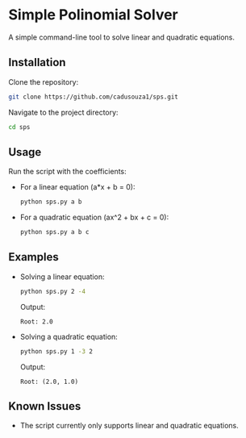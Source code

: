 # Simple Polinomial Solver

A simple command-line tool to solve linear and quadratic equations.

## Installation

Clone the repository:

```bash
git clone https://github.com/cadusouza1/sps.git
```

Navigate to the project directory:

```bash
cd sps
```

## Usage

Run the script with the coefficients:

- For a linear equation (a*x + b = 0):

  ```bash
  python sps.py a b
  ```

- For a quadratic equation (ax^2 + bx + c = 0):

  ```bash
  python sps.py a b c
  ```

## Examples

- Solving a linear equation:

  ```bash
  python sps.py 2 -4
  ```

  Output:

  ```
  Root: 2.0
  ```

- Solving a quadratic equation:

  ```bash
  python sps.py 1 -3 2
  ```

  Output:

  ```
  Root: (2.0, 1.0)
  ```

## Known Issues

- The script currently only supports linear and quadratic equations.
